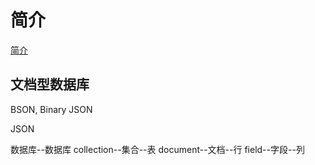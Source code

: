 # 简介

[简介](https://docs.mongodb.com/manual/introduction/)

## 文档型数据库

BSON, Binary JSON

JSON

数据库--数据库
collection--集合--表
document--文档--行
field--字段--列
